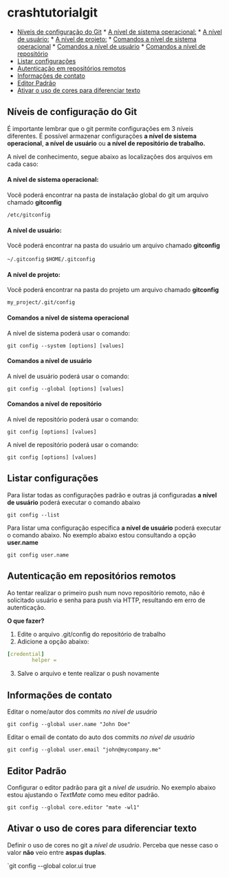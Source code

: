 # crashtutorialgit

* [Níveis de configuração do Git](#níveis-de-configuração-do-git)
            * [A nível de sistema operacional:](#a-nível-de-sistema-operacional)
            * [A nível de usuário:](#a-nível-de-usuário)
            * [A nível de projeto:](#nível-de-projeto)
            * [Comandos a nível de sistema operacional](#comandos-a-nível-de-sistema-operacional)
            * [Comandos a nível de usuário](#comandos-a-nível-de-usuário)
            * [Comandos a nível de repositório](#comandos-a-nível-de-repositório)
* [Listar configurações](#listar-configurações)
 * [Autenticação em repositórios remotos](#autenticação-em-repositórios-remotos)
* [Informações de contato](#informações-de-contato)
* [Editor Padrão](#editor-padrão)
* [Ativar o uso de cores para diferenciar texto](#ativar-o-uso-de-cores-para-diferenciar-texto)

## Níveis de configuração do Git

É importante lembrar que o git permite configurações em 3 níveis diferentes. É possível armazenar configurações **a nível de sistema operacional**, **a nível de usuário** ou **a nível de repositório de trabalho.**

A nível de conhecimento, segue abaixo as localizações dos arquivos em cada caso:

#### A nível de sistema operacional:

Você poderá encontrar na pasta de instalação global do git um arquivo chamado **gitconfig**

`/etc/gitconfig`

#### A nível de usuário:

Você poderá encontrar na pasta do usuário um arquivo chamado **gitconfig**

`~/.gitconfig`
`$HOME/.gitconfig`

#### A nível de projeto:

Você poderá encontrar na pasta do projeto um arquivo chamado **gitconfig**

`my_project/.git/config`

#### Comandos a nível de sistema operacional

A nível de sistema poderá usar o comando:

`git config --system [options] [values]`

#### Comandos a nível de usuário

A nível de usuário poderá usar o comando:

`git config --global [options] [values]`

#### Comandos a nível de repositório

A nível de repositório poderá usar o comando:

`git config [options] [values]`

A nível de repositório poderá usar o comando:

`git config [options] [values]`

## Listar configurações

Para listar todas as configurações padrão e outras já configuradas **a nível de usuário** poderá executar o comando abaixo

`git config --list`

Para listar uma configuração específica **a nível de usuário** poderá executar o comando abaixo. No exemplo abaixo estou consultando a opção **user.name**

`git config user.name`

## Autenticação em repositórios remotos

Ao tentar realizar o primeiro push num novo repositório remoto, não é solicitado usuário e senha para push via HTTP, resultando em erro de autenticação. 

**O que fazer?**

1. Edite o arquivo .git/config do repositório de trabalho
2. Adicione a opção abaixo:

```yaml
[credential]
        helper =
```

3. Salve o arquivo e tente realizar o push novamente

## Informações de contato

Editar o nome/autor dos commits *no nível de usuário*

`git config --global user.name "John Doe"`

Editar o email de contato do auto dos commits *no nível de usuário*

`git config --global user.email "john@mycompany.me"`

## Editor Padrão

Configurar o editor padrão para git a *nível de usuário*. No exemplo abaixo estou ajustando o *TextMate* como meu editor padrão.

`git config --global core.editor "mate -wl1"`

## Ativar o uso de cores para diferenciar texto

Definir o uso de cores no git a *nível de usuário*. Perceba que nesse caso o valor **não** veio entre **aspas duplas**.

`git config --global color.ui true

